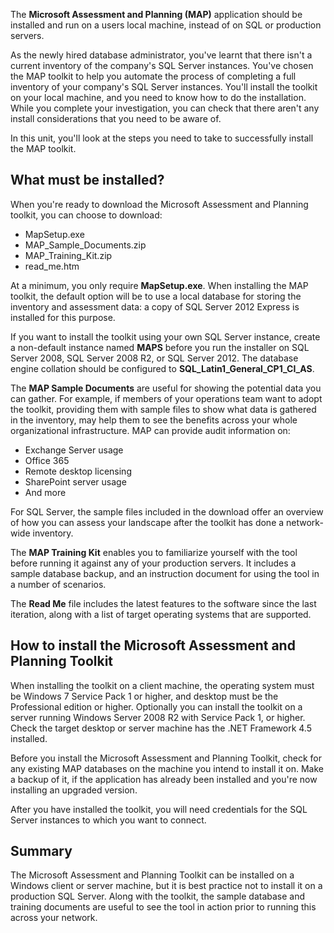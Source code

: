 The **Microsoft Assessment and Planning (MAP)** application should be installed and run on a users local machine, instead of on SQL or production servers. 

As the newly hired database administrator, you've learnt that there isn't a current inventory of the company's SQL Server instances. You've chosen the MAP toolkit to help you automate the process of completing a full inventory of your company's SQL Server instances. You'll install the toolkit on your local machine, and you need to know how to do the installation. While you complete your investigation, you can check that there aren't any install considerations that you need to be aware of.

In this unit, you'll look at the steps you need to take to successfully install the MAP toolkit.

## What must be installed?

When you're ready to download the Microsoft Assessment and Planning toolkit, you can choose to download:

- MapSetup.exe
- MAP_Sample_Documents.zip
- MAP_Training_Kit.zip
- read_me.htm

At a minimum, you only require **MapSetup.exe**. When installing the MAP toolkit, the default option will be to use a local database for storing the inventory and assessment data: a copy of SQL Server 2012 Express is installed for this purpose.

If you want to install the toolkit using your own SQL Server instance, create a non-default instance named **MAPS** before you run the installer on SQL Server 2008, SQL Server 2008 R2, or SQL Server 2012. The database engine collation should be configured to **SQL_Latin1_General_CP1_CI_AS**.

The **MAP Sample Documents** are useful for showing the potential data you can gather. For example, if members of your operations team want to adopt the toolkit, providing them with sample files to show what data is gathered in the inventory, may help them to see the benefits across your whole organizational infrastructure. MAP can provide audit information on:

- Exchange Server usage
- Office 365
- Remote desktop licensing
- SharePoint server usage
- And more

For SQL Server, the sample files included in the download offer an overview of how you can assess your landscape after the toolkit has done a network-wide inventory.

The **MAP Training Kit** enables you to familiarize yourself with the tool before running it against any of your production servers. It includes a sample database backup, and an instruction document for using the tool in a number of scenarios.

The **Read Me** file includes the latest features to the software since the last iteration, along with a list of target operating systems that are supported.  

## How to install the Microsoft Assessment and Planning Toolkit

When installing the toolkit on a client machine, the operating system must be Windows 7 Service Pack 1 or higher, and desktop must be the Professional edition or higher. Optionally you can install the toolkit on a server running Windows Server 2008 R2 with Service Pack 1, or higher. Check the target desktop or server machine has the .NET Framework 4.5 installed.

Before you install the Microsoft Assessment and Planning Toolkit, check for any existing MAP databases on the machine you intend to install it on. Make a backup of it, if the application has already been installed and you're now installing an upgraded version.

After you have installed the toolkit, you will need credentials for the SQL Server instances to which you want to connect.

## Summary

The Microsoft Assessment and Planning Toolkit can be installed on a Windows client or server machine, but it is best practice not to install it on a production SQL Server. Along with the toolkit, the sample database and training documents are useful to see the tool in action prior to running this across your network.